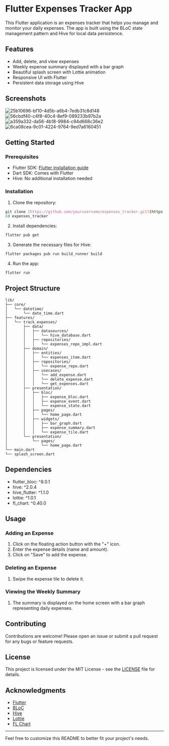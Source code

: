 # Flutter Expenses Tracker App

This Flutter application is an expenses tracker that helps you manage and monitor your daily expenses. The app is built using the BLoC state management pattern and Hive for local data persistence.

## Features

- Add, delete, and view expenses
- Weekly expense summary displayed with a bar graph
- Beautiful splash screen with Lottie animation
- Responsive UI with Flutter
- Persistent data storage using Hive

## Screenshots
![25b10696-bf10-4d5b-a6b4-7edb31c8d148](https://github.com/AsifAli119/expenses_tracker/assets/125544009/c756fa26-b250-402a-bfe0-c389bf6021a1)
![56cbdf40-c4f8-40c4-8ef9-089233b97b2a](https://github.com/AsifAli119/expenses_tracker/assets/125544009/b1e52107-15cc-44f1-8167-1f47423c0936)
![a359a332-da56-4b18-9984-c94d668c36e2](https://github.com/AsifAli119/expenses_tracker/assets/125544009/942cd2bd-a50c-45f6-a5b8-4a4464132c33)
![6ca08cea-9c01-4224-9764-9ed7a6160451](https://github.com/AsifAli119/expenses_tracker/assets/125544009/b2a1ad7e-2c60-417d-8f11-d879a708e037)



## Getting Started

### Prerequisites

- Flutter SDK: [Flutter installation guide](https://flutter.dev/docs/get-started/install)
- Dart SDK: Comes with Flutter
- Hive: No additional installation needed

### Installation

1. Clone the repository:

```sh
git clone [https://github.com/yourusername/expenses_tracker.git](https://github.com/AsifAli119/expenses_tracker)
cd expenses_tracker
```

2. Install dependencies:

```sh
flutter pub get
```

3. Generate the necessary files for Hive:

```sh
flutter packages pub run build_runner build
```

4. Run the app:

```sh
flutter run
```

## Project Structure

```plaintext
lib/
├── core/
│   └── datetime/
│       └── date_time.dart
├── features/
│   └── track_expenses/
│       ├── data/
│       │   ├── datasources/
│       │   │   └── hive_database.dart
│       │   ├── repositories/
│       │   │   └── expenses_repo_impl.dart
│       ├── domain/
│       │   ├── entities/
│       │   │   └── expenses_item.dart
│       │   ├── repositories/
│       │   │   └── expense_repo.dart
│       │   ├── usecases/
│       │   │   └── add_expense.dart
│       │   │   └── delete_expense.dart
│       │   │   └── get_expenses.dart
│       ├── presentation/
│       │   ├── bloc/
│       │   │   ├── expense_bloc.dart
│       │   │   ├── expense_event.dart
│       │   │   └── expense_state.dart
│       │   ├── pages/
│       │   │   └── home_page.dart
│       │   ├── widgets/
│       │   │   ├── bar_graph.dart
│       │   │   ├── expense_summary.dart
│       │   │   └── expense_tile.dart
│       └── presentation/
│           └── pages/
│               └── home_page.dart
└── main.dart
└── splash_screen.dart
```

## Dependencies

- flutter_bloc: ^8.0.1
- hive: ^2.0.4
- hive_flutter: ^1.1.0
- lottie: ^1.0.1
- fl_chart: ^0.40.0

## Usage

### Adding an Expense

1. Click on the floating action button with the "+" icon.
2. Enter the expense details (name and amount).
3. Click on "Save" to add the expense.

### Deleting an Expense

1. Swipe the expense tile to delete it.

### Viewing the Weekly Summary

1. The summary is displayed on the home screen with a bar graph representing daily expenses.

## Contributing

Contributions are welcome! Please open an issue or submit a pull request for any bugs or feature requests.

## License

This project is licensed under the MIT License - see the [LICENSE](LICENSE) file for details.

## Acknowledgments

- [Flutter](https://flutter.dev/)
- [BLoC](https://bloclibrary.dev/#/)
- [Hive](https://docs.hivedb.dev/#/)
- [Lottie](https://lottiefiles.com/)
- [FL Chart](https://github.com/imaNNeoFighT/fl_chart)

---

Feel free to customize this README to better fit your project's needs.
